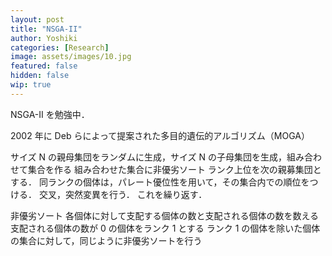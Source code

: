 ```yaml
---
layout: post
title: "NSGA-II"
author: Yoshiki
categories: [Research]
image: assets/images/10.jpg
featured: false
hidden: false
wip: true
---
```


NSGA-II を勉強中．

2002 年に Deb らによって提案された多目的遺伝的アルゴリズム（MOGA）

サイズ N の親母集団をランダムに生成，サイズ N の子母集団を生成，組み合わせて集合を作る
組み合わせた集合に非優劣ソート
ランク上位を次の親募集団とする．
同ランクの個体は，パレート優位性を用いて，その集合内での順位をつける．
交叉，突然変異を行う．
これを繰り返す．

非優劣ソート
各個体に対して支配する個体の数と支配される個体の数を数える
支配される個体の数が 0 の個体をランク 1 とする
ランク 1 の個体を除いた個体の集合に対して，同じように非優劣ソートを行う
